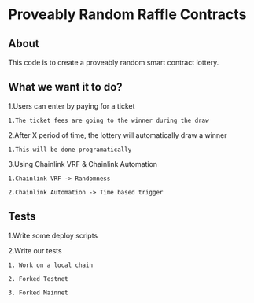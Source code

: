 # Proveably Random Raffle Contracts

## About

This code is to create a proveably random smart contract lottery.

## What we want it to do?

1.Users can enter by paying for a ticket

    1.The ticket fees are going to the winner during the draw

2.After X period of time, the lottery will automatically draw a winner

    1.This will be done programatically

3.Using Chainlink VRF & Chainlink Automation

    1.Chainlink VRF -> Randomness

    2.Chainlink Automation -> Time based trigger

## Tests

1.Write some deploy scripts

2.Write our tests

    1. Work on a local chain

    2. Forked Testnet

    3. Forked Mainnet
